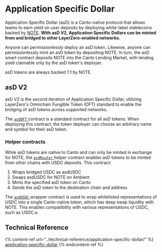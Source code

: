 # Application Specific Dollar

Application Specific Dollar (asD) is a Canto-native protocol that allows teams to earn yield on user deposits by deploying white-label stablecoins backed by [NOTE](https://docs.canto.io/free-public-infrastructure-fpi/note). **With asD V2, Application Specific Dollars can be minted from and bridged to other LayerZero-enabled networks.**

Anyone can permissionlessly deploy an asD token. Likewise, anyone can permissionlessly mint an asD token by depositing NOTE. In turn, the asD smart contract deposits NOTE into the Canto Lending Market, with lending yield claimable only by the asD token's deployer.

asD tokens are always backed 1:1 by NOTE.

## asD V2

asD V2 is the second iteration of Application Specific Dollar, utilizing LayerZero's Omnichain Fungible Token (OFT) standard to enable the bridging of asD tokens across supported networks.

The [`asdOFT` ](https://github.com/Plex-Engineer/ASD-V2/blob/main/contracts/asd/asdOFT.sol)contract is a standard contract for all asD tokens. When deploying this contract, the token deployer can choose an arbitrary name and symbol for their asD token.

### Helper contracts

While asD tokens are native to Canto and can only be minted in exchange for NOTE, the [`asdRouter` ](https://github.com/Plex-Engineer/ASD-V2/blob/main/contracts/asd/asdRouter.sol)helper contract enables asD tokens to be minted from other chains with USDC deposits. This contract:

1. Wraps bridged USDC as asdUSDC
2. Swaps asdUSDC for NOTE on Ambient
3. Mints the specified asD token on Canto
4. Sends the asD token to the destination chain and address

The [`asdUSDC` ](https://github.com/Plex-Engineer/ASD-V2/blob/main/contracts/asd/asdUSDC.sol)wrapper contract is used to wrap whitelisted representations of USDC into a single Canto-native token, which has deep swap liquidity with NOTE. This enables compatibility with various representations of USDC, such as USDC.e.

## Technical Reference

{% content-ref url="../technical-reference/application-specific-dollar/" %}
[application-specific-dollar](../technical-reference/application-specific-dollar/)
{% endcontent-ref %}
